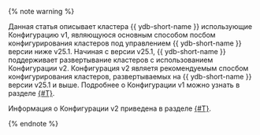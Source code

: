 {% note warning %}

Данная статья описывает кластера {{ ydb-short-name }} использующие Конфигурацию v1, являющуюся основным способом посбом конфигурирования кластеров под управлением {{ ydb-short-name }} версии ниже v25.1. Начиная с версии v25.1, {{ ydb-short-name }} поддерживает развертывание кластеров с использованием Конфигурации v2. Конфигурация v2 являетя рекомендуемым спосбом конфигурирования кластеров, развертываемых на {{ ydb-short-name }} версии v25.1 и выше. Подробнее о Конфигурации v1 можно узнать в разделе [{#T}](../index.md).

Информация о Конфигурации v2 приведена в разделе [{#T}](../../configuration-v2/index.md).

{% endnote %}
